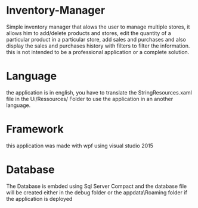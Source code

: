 # Inventory-Manager
Simple inventory manager that alows the user to manage multiple stores, it allows him to add/delete products and stores, edit the quantity of a particular product in a particular store, add sales and purchases and also display the sales and purchases history with filters to filter the information.
this is not intended to be a professional application or a complete solution.

# Language
the application is in english, you have to translate the StringResources.xaml file in the Ui/Ressources/ Folder to use the application in an another language.

# Framework
this application was made with wpf using visual studio 2015

# Database
The Database is embded using Sql Server Compact and the database file will be created either in the debug folder or the appdata\Roaming folder if the application is deployed


